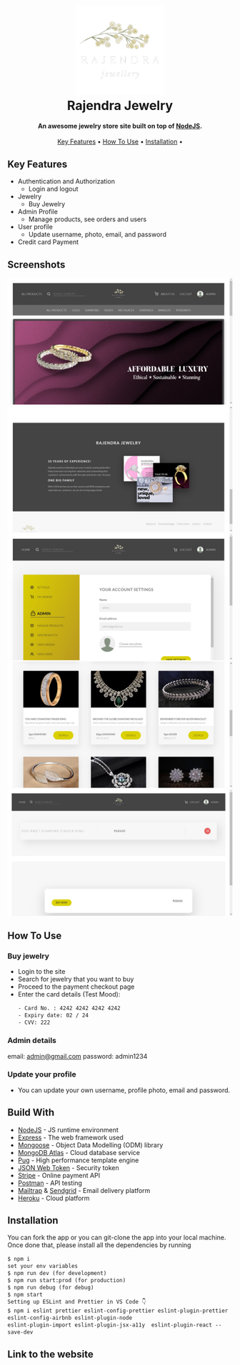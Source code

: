 <h1 align="center">
  <br>
  <img src="public/img/logo.png" alt="logo" width="200"></a>
  <br>
  Rajendra Jewelry
  <br>
</h1>

<h4 align="center">An awesome jewelry store site built on top of <a href="https://nodejs.org/en/" target="_blank">NodeJS</a>.</h4>

 <p align="center">
  <a href="#key-features">Key Features</a> •
  <a href="#how-to-use">How To Use</a> •
  <a href="#installation">Installation</a> • 
</p>

## Key Features

- Authentication and Authorization
  - Login and logout
- Jewelry
  - Buy Jewelry
- Admin Profile
  - Manage products, see orders and users
- User profile
  - Update username, photo, email, and password
- Credit card Payment

## Screenshots

![demo](public/img/demo1.jpeg)
![demo](public/img/demo2.jpeg)
![demo](public/img/demo3.jpeg)
![demo](public/img/demo4.jpeg)
![demo](public/img/demo5.jpeg)

## How To Use

### Buy jewelry

- Login to the site
- Search for jewelry that you want to buy
- Proceed to the payment checkout page
- Enter the card details (Test Mood):
  ```
  - Card No. : 4242 4242 4242 4242
  - Expiry date: 02 / 24
  - CVV: 222
  ```

### Admin details

email: admin@gmail.com
password: admin1234

### Update your profile

- You can update your own username, profile photo, email and password.

## Build With

- [NodeJS](https://nodejs.org/en/) - JS runtime environment
- [Express](http://expressjs.com/) - The web framework used
- [Mongoose](https://mongoosejs.com/) - Object Data Modelling (ODM) library
- [MongoDB Atlas](https://www.mongodb.com/cloud/atlas) - Cloud database service
- [Pug](https://pugjs.org/api/getting-started.html) - High performance template engine
- [JSON Web Token](https://jwt.io/) - Security token
- [Stripe](https://stripe.com/) - Online payment API
- [Postman](https://www.getpostman.com/) - API testing
- [Mailtrap](https://mailtrap.io/) & [Sendgrid](https://sendgrid.com/) - Email delivery platform
- [Heroku](https://www.heroku.com/) - Cloud platform

## Installation

You can fork the app or you can git-clone the app into your local machine. Once done that, please install all the
dependencies by running

```
$ npm i
set your env variables
$ npm run dev (for development)
$ npm run start:prod (for production)
$ npm run debug (for debug)
$ npm start
Setting up ESLint and Prettier in VS Code 👇
$ npm i eslint prettier eslint-config-prettier eslint-plugin-prettier eslint-config-airbnb eslint-plugin-node
eslint-plugin-import eslint-plugin-jsx-a11y  eslint-plugin-react --save-dev
```

## Link to the website
